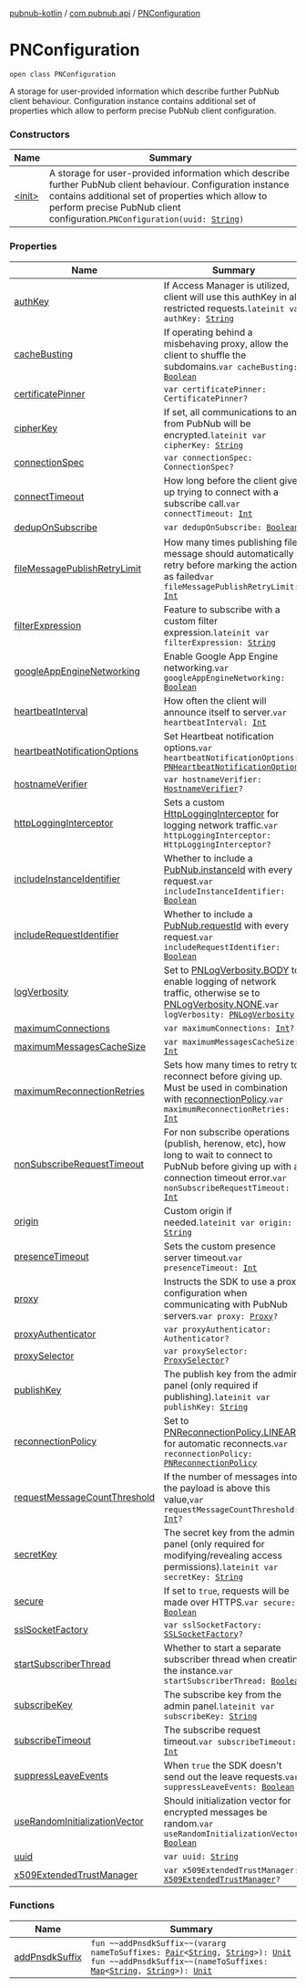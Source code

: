 [pubnub-kotlin](../../index.md) / [com.pubnub.api](../index.md) / [PNConfiguration](./index.md)

# PNConfiguration

`open class PNConfiguration`

A storage for user-provided information which describe further PubNub client behaviour.
Configuration instance contains additional set of properties which
allow to perform precise PubNub client configuration.

### Constructors

| Name | Summary |
|---|---|
| [&lt;init&gt;](-init-.md) | A storage for user-provided information which describe further PubNub client behaviour. Configuration instance contains additional set of properties which allow to perform precise PubNub client configuration.`PNConfiguration(uuid: `[`String`](https://kotlinlang.org/api/latest/jvm/stdlib/kotlin/-string/index.html)`)` |

### Properties

| Name | Summary |
|---|---|
| [authKey](auth-key.md) | If Access Manager is utilized, client will use this authKey in all restricted requests.`lateinit var authKey: `[`String`](https://kotlinlang.org/api/latest/jvm/stdlib/kotlin/-string/index.html) |
| [cacheBusting](cache-busting.md) | If operating behind a misbehaving proxy, allow the client to shuffle the subdomains.`var cacheBusting: `[`Boolean`](https://kotlinlang.org/api/latest/jvm/stdlib/kotlin/-boolean/index.html) |
| [certificatePinner](certificate-pinner.md) | `var certificatePinner: CertificatePinner?` |
| [cipherKey](cipher-key.md) | If set, all communications to and from PubNub will be encrypted.`lateinit var cipherKey: `[`String`](https://kotlinlang.org/api/latest/jvm/stdlib/kotlin/-string/index.html) |
| [connectionSpec](connection-spec.md) | `var connectionSpec: ConnectionSpec?` |
| [connectTimeout](connect-timeout.md) | How long before the client gives up trying to connect with a subscribe call.`var connectTimeout: `[`Int`](https://kotlinlang.org/api/latest/jvm/stdlib/kotlin/-int/index.html) |
| [dedupOnSubscribe](dedup-on-subscribe.md) | `var dedupOnSubscribe: `[`Boolean`](https://kotlinlang.org/api/latest/jvm/stdlib/kotlin/-boolean/index.html) |
| [fileMessagePublishRetryLimit](file-message-publish-retry-limit.md) | How many times publishing file message should automatically retry before marking the action as failed`var fileMessagePublishRetryLimit: `[`Int`](https://kotlinlang.org/api/latest/jvm/stdlib/kotlin/-int/index.html) |
| [filterExpression](filter-expression.md) | Feature to subscribe with a custom filter expression.`lateinit var filterExpression: `[`String`](https://kotlinlang.org/api/latest/jvm/stdlib/kotlin/-string/index.html) |
| [googleAppEngineNetworking](google-app-engine-networking.md) | Enable Google App Engine networking.`var googleAppEngineNetworking: `[`Boolean`](https://kotlinlang.org/api/latest/jvm/stdlib/kotlin/-boolean/index.html) |
| [heartbeatInterval](heartbeat-interval.md) | How often the client will announce itself to server.`var heartbeatInterval: `[`Int`](https://kotlinlang.org/api/latest/jvm/stdlib/kotlin/-int/index.html) |
| [heartbeatNotificationOptions](heartbeat-notification-options.md) | Set Heartbeat notification options.`var heartbeatNotificationOptions: `[`PNHeartbeatNotificationOptions`](../../com.pubnub.api.enums/-p-n-heartbeat-notification-options/index.md) |
| [hostnameVerifier](hostname-verifier.md) | `var hostnameVerifier: `[`HostnameVerifier`](https://docs.oracle.com/javase/6/docs/api/javax/net/ssl/HostnameVerifier.html)`?` |
| [httpLoggingInterceptor](http-logging-interceptor.md) | Sets a custom [HttpLoggingInterceptor](#) for logging network traffic.`var httpLoggingInterceptor: HttpLoggingInterceptor?` |
| [includeInstanceIdentifier](include-instance-identifier.md) | Whether to include a [PubNub.instanceId](../-pub-nub/instance-id.md) with every request.`var includeInstanceIdentifier: `[`Boolean`](https://kotlinlang.org/api/latest/jvm/stdlib/kotlin/-boolean/index.html) |
| [includeRequestIdentifier](include-request-identifier.md) | Whether to include a [PubNub.requestId](#) with every request.`var includeRequestIdentifier: `[`Boolean`](https://kotlinlang.org/api/latest/jvm/stdlib/kotlin/-boolean/index.html) |
| [logVerbosity](log-verbosity.md) | Set to [PNLogVerbosity.BODY](../../com.pubnub.api.enums/-p-n-log-verbosity/-b-o-d-y.md) to enable logging of network traffic, otherwise se to [PNLogVerbosity.NONE](../../com.pubnub.api.enums/-p-n-log-verbosity/-n-o-n-e.md).`var logVerbosity: `[`PNLogVerbosity`](../../com.pubnub.api.enums/-p-n-log-verbosity/index.md) |
| [maximumConnections](maximum-connections.md) | `var maximumConnections: `[`Int`](https://kotlinlang.org/api/latest/jvm/stdlib/kotlin/-int/index.html)`?` |
| [maximumMessagesCacheSize](maximum-messages-cache-size.md) | `var maximumMessagesCacheSize: `[`Int`](https://kotlinlang.org/api/latest/jvm/stdlib/kotlin/-int/index.html) |
| [maximumReconnectionRetries](maximum-reconnection-retries.md) | Sets how many times to retry to reconnect before giving up. Must be used in combination with [reconnectionPolicy](reconnection-policy.md).`var maximumReconnectionRetries: `[`Int`](https://kotlinlang.org/api/latest/jvm/stdlib/kotlin/-int/index.html) |
| [nonSubscribeRequestTimeout](non-subscribe-request-timeout.md) | For non subscribe operations (publish, herenow, etc), how long to wait to connect to PubNub before giving up with a connection timeout error.`var nonSubscribeRequestTimeout: `[`Int`](https://kotlinlang.org/api/latest/jvm/stdlib/kotlin/-int/index.html) |
| [origin](origin.md) | Custom origin if needed.`lateinit var origin: `[`String`](https://kotlinlang.org/api/latest/jvm/stdlib/kotlin/-string/index.html) |
| [presenceTimeout](presence-timeout.md) | Sets the custom presence server timeout.`var presenceTimeout: `[`Int`](https://kotlinlang.org/api/latest/jvm/stdlib/kotlin/-int/index.html) |
| [proxy](proxy.md) | Instructs the SDK to use a proxy configuration when communicating with PubNub servers.`var proxy: `[`Proxy`](https://docs.oracle.com/javase/6/docs/api/java/net/Proxy.html)`?` |
| [proxyAuthenticator](proxy-authenticator.md) | `var proxyAuthenticator: Authenticator?` |
| [proxySelector](proxy-selector.md) | `var proxySelector: `[`ProxySelector`](https://docs.oracle.com/javase/6/docs/api/java/net/ProxySelector.html)`?` |
| [publishKey](publish-key.md) | The publish key from the admin panel (only required if publishing).`lateinit var publishKey: `[`String`](https://kotlinlang.org/api/latest/jvm/stdlib/kotlin/-string/index.html) |
| [reconnectionPolicy](reconnection-policy.md) | Set to [PNReconnectionPolicy.LINEAR](../../com.pubnub.api.enums/-p-n-reconnection-policy/-l-i-n-e-a-r.md) for automatic reconnects.`var reconnectionPolicy: `[`PNReconnectionPolicy`](../../com.pubnub.api.enums/-p-n-reconnection-policy/index.md) |
| [requestMessageCountThreshold](request-message-count-threshold.md) | If the number of messages into the payload is above this value,`var requestMessageCountThreshold: `[`Int`](https://kotlinlang.org/api/latest/jvm/stdlib/kotlin/-int/index.html)`?` |
| [secretKey](secret-key.md) | The secret key from the admin panel (only required for modifying/revealing access permissions).`lateinit var secretKey: `[`String`](https://kotlinlang.org/api/latest/jvm/stdlib/kotlin/-string/index.html) |
| [secure](secure.md) | If set to `true`,  requests will be made over HTTPS.`var secure: `[`Boolean`](https://kotlinlang.org/api/latest/jvm/stdlib/kotlin/-boolean/index.html) |
| [sslSocketFactory](ssl-socket-factory.md) | `var sslSocketFactory: `[`SSLSocketFactory`](https://docs.oracle.com/javase/6/docs/api/javax/net/ssl/SSLSocketFactory.html)`?` |
| [startSubscriberThread](start-subscriber-thread.md) | Whether to start a separate subscriber thread when creating the instance.`var startSubscriberThread: `[`Boolean`](https://kotlinlang.org/api/latest/jvm/stdlib/kotlin/-boolean/index.html) |
| [subscribeKey](subscribe-key.md) | The subscribe key from the admin panel.`lateinit var subscribeKey: `[`String`](https://kotlinlang.org/api/latest/jvm/stdlib/kotlin/-string/index.html) |
| [subscribeTimeout](subscribe-timeout.md) | The subscribe request timeout.`var subscribeTimeout: `[`Int`](https://kotlinlang.org/api/latest/jvm/stdlib/kotlin/-int/index.html) |
| [suppressLeaveEvents](suppress-leave-events.md) | When `true` the SDK doesn't send out the leave requests.`var suppressLeaveEvents: `[`Boolean`](https://kotlinlang.org/api/latest/jvm/stdlib/kotlin/-boolean/index.html) |
| [useRandomInitializationVector](use-random-initialization-vector.md) | Should initialization vector for encrypted messages be random.`var useRandomInitializationVector: `[`Boolean`](https://kotlinlang.org/api/latest/jvm/stdlib/kotlin/-boolean/index.html) |
| [uuid](uuid.md) | `var uuid: `[`String`](https://kotlinlang.org/api/latest/jvm/stdlib/kotlin/-string/index.html) |
| [x509ExtendedTrustManager](x509-extended-trust-manager.md) | `var x509ExtendedTrustManager: `[`X509ExtendedTrustManager`](https://docs.oracle.com/javase/6/docs/api/javax/net/ssl/X509ExtendedTrustManager.html)`?` |

### Functions

| Name | Summary |
|---|---|
| [addPnsdkSuffix](add-pnsdk-suffix.md) | `fun ~~addPnsdkSuffix~~(vararg nameToSuffixes: `[`Pair`](https://kotlinlang.org/api/latest/jvm/stdlib/kotlin/-pair/index.html)`<`[`String`](https://kotlinlang.org/api/latest/jvm/stdlib/kotlin/-string/index.html)`, `[`String`](https://kotlinlang.org/api/latest/jvm/stdlib/kotlin/-string/index.html)`>): `[`Unit`](https://kotlinlang.org/api/latest/jvm/stdlib/kotlin/-unit/index.html)<br>`fun ~~addPnsdkSuffix~~(nameToSuffixes: `[`Map`](https://kotlinlang.org/api/latest/jvm/stdlib/kotlin.collections/-map/index.html)`<`[`String`](https://kotlinlang.org/api/latest/jvm/stdlib/kotlin/-string/index.html)`, `[`String`](https://kotlinlang.org/api/latest/jvm/stdlib/kotlin/-string/index.html)`>): `[`Unit`](https://kotlinlang.org/api/latest/jvm/stdlib/kotlin/-unit/index.html) |
